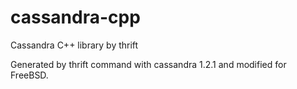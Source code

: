 cassandra-cpp
=============

Cassandra C++ library by thrift

Generated by thrift command with cassandra 1.2.1 and modified for FreeBSD.
